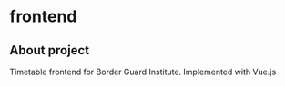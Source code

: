 # frontend

## About project

Timetable frontend for Border Guard Institute. Implemented with Vue.js
